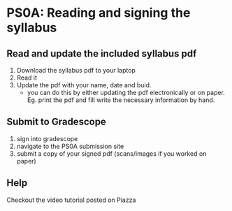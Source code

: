 # PS0A: Reading and signing the syllabus


## Read and update the included syllabus pdf

1. Download the syllabus pdf to your laptop
2. Read it
3. Update the pdf with your name, date and buid.
   - you can do this by either updating the pdf electronically or on
     paper.  Eg. print the pdf and fill write the necessary information
     by hand.

## Submit to Gradescope

1. sign into gradescope
2. navigate to the PS0A submission site
3. submit a copy of your signed pdf (scans/images if you worked on paper)

## Help

Checkout the video tutorial posted on Piazza
